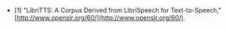 - [1] "LibriTTS: A Corpus Derived from LibriSpeech for Text-to-Speech," [http://www.openslr.org/60/](http://www.openslr.org/60/).
